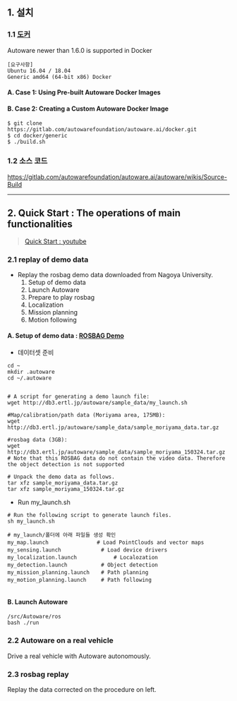 ## 1. 설치 

### 1.1 [도커 ](https://gitlab.com/autowarefoundation/autoware.ai/autoware/wikis/Generic-x86-Docker)

Autoware newer than 1.6.0 is supported in Docker


    [요구사항]
    Ubuntu 16.04 / 18.04
    Generic amd64 (64-bit x86) Docker
    

#### A. Case 1: Using Pre-built Autoware Docker Images




#### B. Case 2: Creating a Custom Autoware Docker Image

```
$ git clone https://gitlab.com/autowarefoundation/autoware.ai/docker.git
$ cd docker/generic
$ ./build.sh
```


### 1.2 소스 코드 

https://gitlab.com/autowarefoundation/autoware.ai/autoware/wikis/Source-Build


---

## 2. Quick Start : The operations of main functionalities 

> [Quick Start : youtube](https://www.youtube.com/watch?v=NDNcy0C-Has)

### 2.1 replay of demo data
- Replay the rosbag demo data downloaded from Nagoya University.
    1. Setup of demo data
    2. Launch Autoware
    3. Prepare to play rosbag
    4. Localization
    5. Mission planning
    6. Motion following
    

#### A. Setup of demo data : [ROSBAG Demo](https://gitlab.com/autowarefoundation/autoware.ai/autoware/wikis/ROSBAG-Demo)


- 데이터셋 준비 

```
cd ~
mkdir .autoware
cd ~/.autoware


# A script for generating a demo launch file:
wget http://db3.ertl.jp/autoware/sample_data/my_launch.sh

#Map/calibration/path data (Moriyama area, 175MB):
wget http://db3.ertl.jp/autoware/sample_data/sample_moriyama_data.tar.gz

#rosbag data (3GB):
wget http://db3.ertl.jp/autoware/sample_data/sample_moriyama_150324.tar.gz
# Note that this ROSBAG data do not contain the video data. Therefore the object detection is not supported

# Unpack the demo data as follows.
tar xfz sample_moriyama_data.tar.gz
tar xfz sample_moriyama_150324.tar.gz
```

- Run my_launch.sh

```
# Run the following script to generate launch files.
sh my_launch.sh

# my_launch/폴더에 아래 파일들 생성 확인
my_map.launch		　　　　　# Load PointClouds and vector maps
my_sensing.launch	　        # Load device drivers
my_localization.launch	　        # Localozation
my_detection.launch	　        # Object detection
my_mission_planning.launch	　# Path planning
my_motion_planning.launch	　# Path following


```

#### B. Launch Autoware

```
/src/Autoware/ros
bash ./run
```

### 2.2 Autoware on a real vehicle
Drive a real vehicle with Autoware autonomously.





### 2.3 rosbag replay
Replay the data corrected on the procedure on left.

